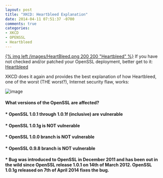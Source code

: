 ```yaml
---
layout: post
title: "XKCD: Heartbleed Explanation"
date: 2014-04-11 07:51:37 -0700
comments: true
categories:
- XKCD
- OPENSSL
- Heartbleed
---
```

[{% img left /images/HeartBleed.png 200 200 "Heartbleed" %}](http://heartbleed.com) If you have not checked and/or patched your OpenSSL deployment, better get to it:
[Heartbleed](http://heartbleed.com)

XKCD does it again and provides the best explanation of how Heartbleed, one of the worst (THE worst?), Internet security flaw, works:

![image](http://imgs.xkcd.com/comics/heartbleed_explanation.png)

#### What versions of the OpenSSL are affected?
#### * OpenSSL 1.0.1 through 1.0.1f (inclusive) are vulnerable
#### * OpenSSL 1.0.1g is NOT vulnerable
#### * OpenSSL 1.0.0 branch is NOT vulnerable
#### * OpenSSL 0.9.8 branch is NOT vulnerable
#### * Bug was introduced to OpenSSL in December 2011 and has been out in the wild since OpenSSL release 1.0.1 on 14th of March 2012. OpenSSL 1.0.1g released on 7th of April 2014 fixes the bug.

